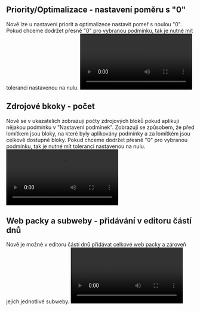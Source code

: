 ﻿---
categories: [fenix]
layout: fenix
---
## Priority/Optimalizace - nastavení poměru s "0" 
Nově lze u nastavení priorit a optimalizece nastavit pomeř s noulou "0". 
Pokud chceme dodržet přesně "0" pro vybranou podmínku, tak je nutné mít toleranci nastavenou na nulu.
<video src="{{site.url}}/data/priorita0.mp4" type="video/mp4" controls></video>

## Zdrojové bkoky - počet 
Nově se v ukazatelích zobrazují počty zdrojových bloků pokud aplikuji nějakou podmínku v "Nastavení podmínek".
Zobrazují se způsobem, že před lomítkem jsou bloky, na které byly aplikovány podmínky a za lomítkém jsou celkově dostupné bloky.
Pokud chceme dodržet přesně "0" pro vybranou podmínku, tak je nutné mít toleranci nastavenou na nulu.
<video src="{{site.url}}/data/PZB.mp4" type="video/mp4" controls></video>

## Web packy a subweby - přidávání v editoru částí dnů 
Nově je možné v editoru částí dnů přidávat celkové web packy a zároveň jejich jednotlivé subweby.
<video src="{{site.url}}/data/webpack.mp4" type="video/mp4" controls></video>
